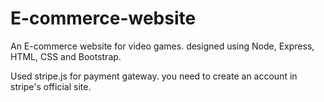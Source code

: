 # E-commerce-website
An E-commerce website for video games. designed using Node, Express, HTML, CSS and Bootstrap.

Used stripe.js for payment gateway. you need to create an account in stripe's official site.
